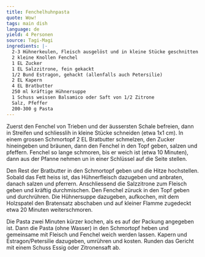 ```yaml
---
title: Fenchelhuhnpasta
quote: Wow!
tags: main dish
language: de
yield: 4 Personen
source: Tagi-Magi
ingredients: |-
  2-3 Hühnerkeulen, Fleisch ausgelöst und in kleine Stücke geschnitten
  2 kleine Knollen Fenchel
  1 EL Zucker
  1 EL Salzzitrone, fein gekackt
  1/2 Bund Estragon, gehackt (allenfalls auch Petersilie)
  2 EL Kapern
  4 EL Bratbutter
  250 ml kräftige Hühnersuppe
  1 Schuss weissen Balsamico oder Saft von 1/2 Zitrone
  Salz, Pfeffer
  200-300 g Pasta
---
```

Zuerst den Fenchel von Trieben und der äussersten Schale befreien, dann in Streifen und schliesslih in kleine Stücke schneiden (etwa 1x1 cm). In einem grossen Schmortopf 2 EL Bratbutter schmelzen, den Zucker hineingeben und bräunen, dann den Fenchel in den Topf geben, salzen und pfeffern. Fenchel so lange schmoren, bis er weich ist (etwa 10 Minuten), dann aus der Pfanne nehmen un in einer Schlüssel auf die Seite stellen.

Den Rest der Bratbutter in den Schmortopf geben und die Hitze hochstellen. Sobald das Fett heiss ist, das Hühnerfleisch dazugeben und anbraten, danach salzen und pferrern. Anschliessend die Salzzitrone zum Fleisch geben und kräftig durchmischen. Den Fenchel züruck in den Topf geben und durchrühren. Die Hühnersuppe dazugeben, aufkochen, mit dem Holzspatel den Bratensatz abschaben und auf kleiner Flamme zugedeckt etwa 20 Minuten weiterschmoren.

Die Pasta zwei Minuten kürzer kochen, als es auf der Packung angegeben ist. Dann die Pasta (ohne Wasser) in den Schmortopf heben und gemeinsame mit Fleisch und Fenchel weich werden lassen. Kapern und Estragon/Petersilie dazugeben, umrühren und kosten. Runden das Gericht mit einem Schuss Essig oder Zitronensaft ab.